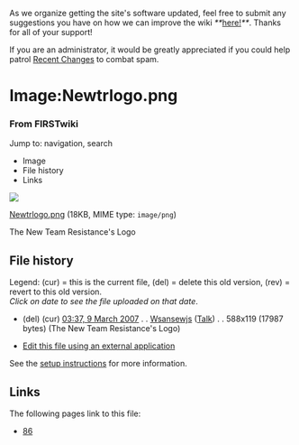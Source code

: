 As we organize getting the site's software updated, feel free to submit any
suggestions you have on how we can improve the wiki
_**_[here!](/index.php/User:Hallry/Suggestions "User:Hallry/Suggestions"
)_**_. Thanks for all of your support!

If you are an administrator, it would be greatly appreciated if you could help
patrol [Recent Changes](/index.php/Special:Recentchanges
"Special:Recentchanges" ) to combat spam.

# Image:Newtrlogo.png

### From FIRSTwiki

Jump to: navigation, search

  * Image
  * File history
  * Links

![](/media/5/50/Newtrlogo.png)

[Newtrlogo.png](/media/5/50/Newtrlogo.png "Newtrlogo.png" ) (18KB, MIME type:
`image/png`)

The New Team Resistance's Logo

## File history

Legend: (cur) = this is the current file, (del) = delete this old version,
(rev) = revert to this old version.  
_Click on date to see the file uploaded on that date_.

  * (del) (cur) [03:37, 9 March 2007](/media/5/50/Newtrlogo.png "/media/5/50/Newtrlogo.png" ) . . [Wsansewjs](/index.php?title=User:Wsansewjs&action=edit "User:Wsansewjs" ) ([Talk](/index.php?title=User_talk:Wsansewjs&action=edit "User talk:Wsansewjs" )) . . 588x119 (17987 bytes) (The New Team Resistance's Logo)
  

  * [Edit this file using an external application](/index.php?title=Image:Newtrlogo.png&action=edit&externaledit=true&mode=file "Image:Newtrlogo.png" )

See the [setup
instructions](http://meta.wikimedia.org/wiki/Help:External_editors
"http://meta.wikimedia.org/wiki/Help:External_editors" ) for more information.

## Links

The following pages link to this file:

  * [86](/index.php/86 "86" )

